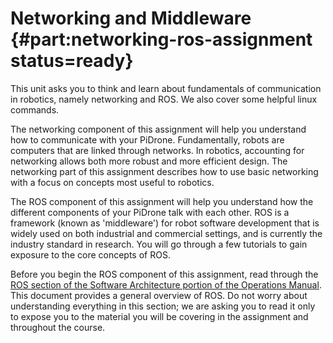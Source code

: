# Networking and Middleware {#part:networking-ros-assignment status=ready}

This unit asks you to think and learn about fundamentals of communication in robotics, namely networking and ROS. We also cover some helpful linux commands.

The networking component of this assignment will help you understand how to communicate with your PiDrone. Fundamentally, robots are computers that are linked through networks. In robotics, accounting for networking allows both more robust and more efficient design. The networking part of this assignment describes how to use basic networking with a focus on concepts most useful to robotics.

The ROS component of this assignment will help you understand how the different components of your PiDrone talk with each other. ROS is a framework (known as 'middleware') for robot software development that is widely used on both industrial and commercial settings, and is currently the industry standard in research. You will go through a few tutorials to gain exposure to the core concepts of ROS. 



Before you begin the ROS component of this assignment, read through the [ROS section of the Software Architecture portion of the Operations Manual](https://docs.duckietown.org/daffy/opmanual_sky/out/software_architecture_assignment.html). This document provides a general overview of ROS. Do not worry about understanding everything in this section; we are asking you to read it only to expose you to the material you will be covering in the assignment and throughout the course. 

 
